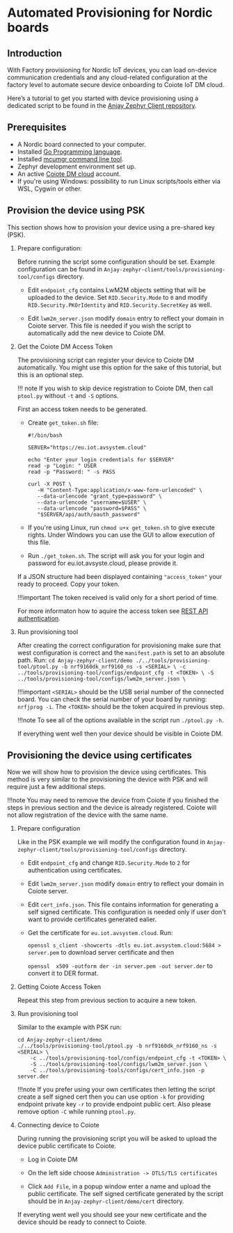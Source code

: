 # Automated Provisioning for Nordic boards

## Introduction
With Factory provisioning for Nordic IoT devices, you can load on-device communication credentials and any cloud-related configuration at the factory level to automate secure device onboarding to Coiote IoT DM cloud.

Here’s a tutorial to get you started with device provisioning using a dedicated script to be found in the [Anjay Zephyr Client repository](https://github.com/AVSystem/Anjay-zephyr-client).

## Prerequisites
- A Nordic board connected to your computer. 
- Installed [Go Programming language](https://go.dev/dl).
- Installed [mcumgr command line tool](https://docs.zephyrproject.org/3.1.0/services/device_mgmt/mcumgr.html).
- Zephyr development environment set up.
- An active [Coiote DM cloud](https://eu.iot.avsystem.cloud) account.
- If you're using Windows: possibility to run Linux scripts/tools either via WSL, Cygwin or other.

## Provision the device using PSK
This section shows how to provision your device using a pre-shared key (PSK).

1. Prepare configuration:

    Before running the script some configuration should be set. Example configuration can be found in `Anjay-zephyr-client/tools/provisioning-tool/configs` directory.

    - Edit `endpoint_cfg` contains LwM2M objects setting that will be uploaded to the device. Set `RID.Security.Mode` to `0` and modify `RID.Security.PKOrIdentity` and `RID.Security.SecretKey` as well.

    - Edit `lwm2m_server.json` modify `domain` entry to reflect your domain in Coiote server. This file is needed if you wish the script to automatically add the new device to Coiote DM.

2. Get the Coiote DM Access Token

    The provisioning script can register your device to Coiote DM automatically. You might use this option for the sake of this tutorial, but this is an optional step.

    !!! note
        If you wish to skip device registration to Coiote DM, then call `ptool.py` without `-t` and `-S` options.

    First an access token needs to be generated.

    - Create `get_token.sh` file:
        ```
        #!/bin/bash

        SERVER="https://eu.iot.avsystem.cloud"

        echo "Enter your login credentials for $SERVER"
        read -p "Login: " USER
        read -p "Password: " -s PASS

        curl -X POST \
           -H "Content-Type:application/x-www-form-urlencoded" \
           --data-urlencode "grant_type=password" \
           --data-urlencode "username=$USER" \
           --data-urlencode "password=$PASS" \
           "$SERVER/api/auth/oauth_password"
        ```
    - If you're using Linux, run `chmod u+x get_token.sh` to give execute rights. Under Windows you can use the GUI to allow execution of this file.

    - Run `./get_token.sh`. The script will ask you for your login and password for eu.iot.avsyste.cloud, please provide it.

    If a JSON structure had been displayed containing `"access_token"` your ready to proceed. Copy your token.

    !!!important
        The token received is valid only for a short period of time.

    For more informaton how to aquire the access token see [REST API authentication](https://eu.iot.avsystem.cloud/doc/user/REST_API/REST_API_Authentication/).

3. Run provisioning tool

    After creating the correct configuration for provisioning make sure that west configuration is correct and the `manifest.path` is set to an absolute path. Run:
        ```
        cd Anjay-zephyr-client/demo
        ./../tools/provisioning-tool/ptool.py -b nrf9160dk_nrf9160_ns -s <SERIAL> \
            -c ../tools/provisioning-tool/configs/endpoint_cfg -t <TOKEN> \
            -S ../tools/provisioning-tool/configs/lwm2m_server.json \
        ```

    !!!important
        `<SERIAL>` should be the USB serial number of the connected board. You can check the serial number of your board by running: `nrfjprog -i`. The `<TOKEN>` should be the token acquired in previous step.

    !!!note
        To see all of the options available in the script run `./ptool.py -h`.

    If everything went well then your device should be visible in Coiote DM.

## Provisioning the device using certificates
Now we will show how to provision the device using certificates. This method is very similar to the provisioning the device with PSK and will require just a few additional steps.

!!!note
    You may need to remove the device from Coiote if you finished the steps in previous section and the device is already registered. Coiote will not allow registration of the device with the same name.

1. Prepare configuration

    Like in the PSK example we will modify the configuration found in `Anjay-zephyr-client/tools/provisioning-tool/configs` directory.

    - Edit `endpoint_cfg` and change `RID.Security.Mode` to `2` for authentication using certificates.

    - Edit `lwm2m_server.json` modify `domain` entry to reflect your domain in Coiote server.

    - Edit `cert_info.json`. This file contains information for generating a self signed certificate. This configuration is needed only if user don't want to provide certificates generated ealier.

    - Get the certificate for `eu.iot.avsystem.cloud`. Run:

        `openssl s_client -showcerts -dtls eu.iot.avsystem.cloud:5684 > server.pem` to download server certificate and then

        `openssl  x509 -outform der -in server.pem -out server.der` to convert it to DER format.

2. Getting Coiote Access Token

    Repeat this step from previous section to acquire a new token.

3. Run provisioning tool

    Similar to the example with PSK run:

    ```
    cd Anjay-zephyr-client/demo
    ./../tools/provisioning-tool/ptool.py -b nrf9160dk_nrf9160_ns -s <SERIAL> \
        -c ../tools/provisioning-tool/configs/endpoint_cfg -t <TOKEN> \
        -S ../tools/provisioning-tool/configs/lwm2m_server.json \
        -C ../tools/provisioning-tools/configs/cert_info.json -p server.der
    ```

    !!!note
        If you prefer using your own certificates then letting the script create a self signed cert then you can use option `-k` for providing endpoint private key `-r` to provide endpoint public cert. Also please remove option `-C` while running `ptool.py`.

4. Connecting device to Coiote

    During running the provisioning script you will be asked to upload the device public certificate to Coiote.

    - Log in Coiote DM

    - On the left side choose `Administration -> DTLS/TLS certificates`

    - Click `Add File`, in a popup window enter a name and upload the public certificate. The self signed certificate generated by the script should be in `Anjay-zephyr-client/demo/cert` directory.

    If everyting went well you should see your new certificate and the device should be ready to connect to Coiote. 
